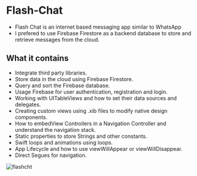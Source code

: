 
# Flash-Chat

* Flash Chat is an internet based messaging app similar to WhatsApp
* I prefered to use Firebase Firestore  as a backend database to store and retrieve messages from the cloud. 

## What it contains 

* Integrate third party libraries.
* Store data in the cloud using Firebase Firestore.
* Query and sort the Firebase database.
* Usage Firebase for user authentication, registration and login.
* Working with UITableViews and how to set their data sources and delegates.
* Creating custom views using .xib files to modify native design components.
* How to embedView Controllers in a Navigation Controller and understand the navigation stack.
* Static properties to store Strings and other constants.
* Swift loops and animations using loops.
* App Lifecycle and how to use viewWillAppear or viewWillDisappear.
* Direct Segues for navigation.

![flashcht](https://github.com/mesutgdk/FlashChat/assets/112901255/edcc3187-ebbd-4e92-a57e-98919da59257)

